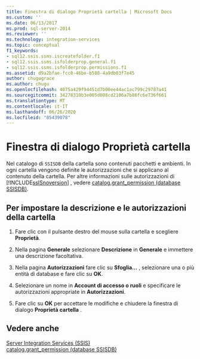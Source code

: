 ```yaml
---
title: Finestra di dialogo Proprietà cartella | Microsoft Docs
ms.custom: ''
ms.date: 06/13/2017
ms.prod: sql-server-2014
ms.reviewer: ''
ms.technology: integration-services
ms.topic: conceptual
f1_keywords:
- sql12.ssis.ssms.iscreatefolder.f1
- sql12.ssis.ssms.isfolderprop.general.f1
- sql12.ssis.ssms.isfolderprop.permissions.f1
ms.assetid: d9a2bfae-fcc8-46be-b588-4a9db03f7e45
author: chugugrace
ms.author: chugu
ms.openlocfilehash: 4075a429f94451d7b00ee44ac1ac799c29787a41
ms.sourcegitcommit: 34278310b3e005d008cd2106a7b86fc6e736f661
ms.translationtype: MT
ms.contentlocale: it-IT
ms.lasthandoff: 06/26/2020
ms.locfileid: "85439078"
---
```

# <a name="folder-properties-dialog-box"></a>Finestra di dialogo Proprietà cartella
  Nel catalogo di `SSISDB` della cartella sono contenuti pacchetti e ambienti. In ogni cartella vengono definite le autorizzazioni che si applicano al contenuto della cartella. Per altre informazioni sulle autorizzazioni di [!INCLUDE[ssISnoversion](../../includes/ssisnoversion-md.md)] , vedere [catalog.grant_permission &#40;database SSISDB&#41;](/sql/integration-services/system-stored-procedures/catalog-grant-permission-ssisdb-database).  
  
## <a name="to-set-folder-description-and-permissions"></a>Per impostare la descrizione e le autorizzazioni della cartella  
  
1.  Fare clic con il pulsante destro del mouse sulla cartella e scegliere **Proprietà**.  
  
2.  Nella pagina **Generale** selezionare **Descrizione** in **Generale** e immettere una descrizione facoltativa.  
  
3.  Nella pagina **Autorizzazioni** fare clic su **Sfoglia...** , selezionare una o più entità di database e fare clic su **OK**.  
  
4.  Selezionare un nome in **Account di accesso o ruoli** e specificare le autorizzazioni appropriate in **Autorizzazioni**.  
  
5.  Fare clic su **OK** per accettare le modifiche e chiudere la finestra di dialogo **Proprietà cartella** .  
  
## <a name="see-also"></a>Vedere anche  
 [Server Integration Services &#40;SSIS&#41;](integration-services-ssis-server-and-catalog.md)   
 [catalog.grant_permission &#40;database SSISDB&#41;](/sql/integration-services/system-stored-procedures/catalog-grant-permission-ssisdb-database)  
  
  
